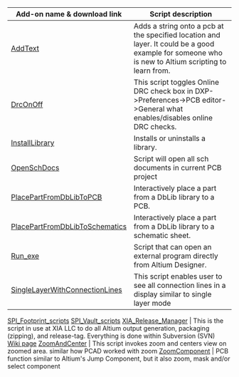 Add-on name & download link | Script description
--- | ---
[AddText](https://altium-designer-addons.github.io/DownGit/#/home?url=https://github.com/Altium-Designer-addons/scripts-libraries/tree/master/Scripts+-+Examples/AddText) | Adds a string onto a pcb at the specified location and layer. It could be a good example for someone who is new to Altium scripting to learn from.
[DrcOnOff](https://altium-designer-addons.github.io/DownGit/#/home?url=https://github.com/Altium-Designer-addons/scripts-libraries/tree/master/Scripts+-+Examples/DrcOnOff) | This script toggles Online DRC check box in DXP->Preferences->PCB editor->General what enables/disables online DRC checks.
[InstallLibrary](https://altium-designer-addons.github.io/DownGit/#/home?url=https://github.com/Altium-Designer-addons/scripts-libraries/tree/master/Scripts+-+Examples/InstallLibrary) | Installs or uninstalls a library.
[OpenSchDocs](https://altium-designer-addons.github.io/DownGit/#/home?url=https://github.com/Altium-Designer-addons/scripts-libraries/tree/master/Scripts+-+Examples/OpenSchDocs) | Script will open all sch documents in current PCB project
[PlacePartFromDbLibToPCB](https://altium-designer-addons.github.io/DownGit/#/home?url=https://github.com/Altium-Designer-addons/scripts-libraries/tree/master/Scripts+-+Examples/PlacePartFromDbLibToPCB) | Interactively place a part from a DbLib library to a PCB.
[PlacePartFromDbLibToSchematics](https://altium-designer-addons.github.io/DownGit/#/home?url=https://github.com/Altium-Designer-addons/scripts-libraries/tree/master/Scripts+-+Examples/PlacePartFromDbLibToSchematics) | Interactively place a part from a DbLib library to a schematic sheet.
[Run_exe](https://altium-designer-addons.github.io/DownGit/#/home?url=https://github.com/Altium-Designer-addons/scripts-libraries/tree/master/Scripts+-+Examples/Run_exe) | Script that can open an external program directly from Altium Designer.
[SingleLayerWithConnectionLines](https://altium-designer-addons.github.io/DownGit/#/home?url=https://github.com/Altium-Designer-addons/scripts-libraries/tree/master/Scripts+-+Examples/SingleLayerWithConnectionLines) | This script enables user to see all connection lines in a display similar to single layer mode
[SPI_Footprint_scripts](https://altium-designer-addons.github.io/DownGit/#/home?url=https://github.com/Altium-Designer-addons/scripts-libraries/tree/master/Scripts+-+Examples/SPI_Footprint_scripts)
[SPI_Vault_scripts](https://altium-designer-addons.github.io/DownGit/#/home?url=https://github.com/Altium-Designer-addons/scripts-libraries/tree/master/Scripts+-+Examples/SPI_Vault_scripts)
[XIA_Release_Manager](https://altium-designer-addons.github.io/DownGit/#/home?url=https://github.com/Altium-Designer-addons/scripts-libraries/tree/master/Scripts+-+Examples/XIA_Release_Manager) | This is the script in use at XIA LLC to do all Altium output generation, packaging (zipping), and release-tag. Everything is done within Subversion (SVN)<br>[Wiki page](https://github.com/Altium-Designer-addons/scripts-libraries/wiki/Release_Manager)
[ZoomAndCenter](https://altium-designer-addons.github.io/DownGit/#/home?url=https://github.com/Altium-Designer-addons/scripts-libraries/tree/master/Scripts+-+Examples/ZoomAndCenter) | This script invokes zoom and centers view on zoomed area. similar how PCAD worked with zoom
[ZoomComponent](https://altium-designer-addons.github.io/DownGit/#/home?url=https://github.com/Altium-Designer-addons/scripts-libraries/tree/master/Scripts+-+Examples/ZoomComponent) | PCB function similar to Altium's Jump Component, but it also zoom, mask and/or select component
